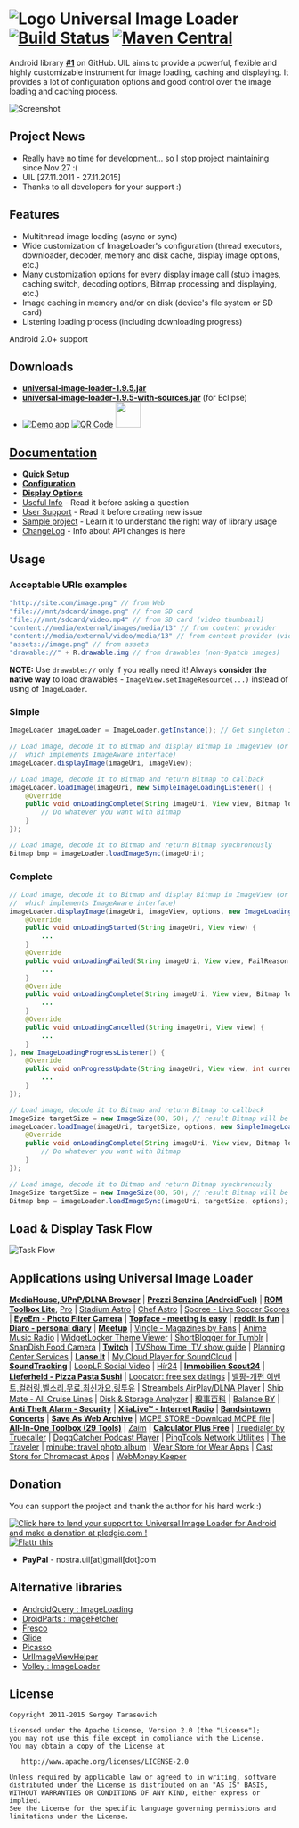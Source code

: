# ![Logo](https://github.com/nostra13/Android-Universal-Image-Loader/raw/master/sample/src/main/res/drawable-mdpi/ic_launcher.png) Universal Image Loader [![Build Status](https://travis-ci.org/nostra13/Android-Universal-Image-Loader.svg?branch=master)](https://travis-ci.org/nostra13/Android-Universal-Image-Loader) [![Maven Central](https://maven-badges.herokuapp.com/maven-central/com.nostra13.universalimageloader/parent/badge.svg)](https://maven-badges.herokuapp.com/maven-central/com.nostra13.universalimageloader/parent)

Android library **[#1](https://www.gitrep.com/search?utf8=✓&omni_search=&public_tags%5B%5D=android&description=&search=true&sort=star_count&commit=Search)** on GitHub.
UIL aims to provide a powerful, flexible and highly customizable instrument for image loading, caching and displaying. It provides a lot of configuration options and good control over the image loading and caching process.

![Screenshot](https://github.com/nostra13/Android-Universal-Image-Loader/raw/master/UniversalImageLoader.png)

## Project News 
 * Really have no time for development... so I stop project maintaining since Nov 27 :(
 * UIL [27.11.2011 - 27.11.2015]
 * Thanks to all developers for your support :)

## Features
 * Multithread image loading (async or sync)
 * Wide customization of ImageLoader's configuration (thread executors, downloader, decoder, memory and disk cache, display image options, etc.)
 * Many customization options for every display image call (stub images, caching switch, decoding options, Bitmap processing and displaying, etc.)
 * Image caching in memory and/or on disk (device's file system or SD card)
 * Listening loading process (including downloading progress)

Android 2.0+ support

## Downloads
 * **[universal-image-loader-1.9.5.jar](https://github.com/nostra13/Android-Universal-Image-Loader/raw/master/downloads/universal-image-loader-1.9.5.jar)**
 * **[universal-image-loader-1.9.5-with-sources.jar](https://github.com/nostra13/Android-Universal-Image-Loader/raw/master/downloads/universal-image-loader-1.9.5-with-sources.jar)** (for Eclipse)
 * [![Demo app](https://camo.githubusercontent.com/dc1ffe0e4d25c2c28a69423c3c78000ef7ee96bf/68747470733a2f2f646576656c6f7065722e616e64726f69642e636f6d2f696d616765732f6272616e642f656e5f6170705f7267625f776f5f34352e706e67)](https://play.google.com/store/apps/details?id=com.nostra13.universalimageloader.sample) [![QR Code](https://lh3.ggpht.com/csXEddxiLgQ6FxckefjQnP1PVugbaAYOdcuTa3vVtGV1PlWbFu2dYggoH8rI1w2RdEz1=w50)](http://chart.apis.google.com/chart?chs=300x300&cht=qr&chld=|1&chl=https%3A%2F%2Fplay.google.com%2Fstore%2Fapps%2Fdetails%3Fid%3Dcom.nostra13.universalimageloader.sample) [<img src="http://mobway.in/image/apk.png" height="45px" />](https://github.com/nostra13/Android-Universal-Image-Loader/raw/master/downloads/universal-image-loader-sample-1.9.5.apk)

## [Documentation](https://github.com/nostra13/Android-Universal-Image-Loader/wiki)
 * **[Quick Setup](https://github.com/nostra13/Android-Universal-Image-Loader/wiki/Quick-Setup)**
 * **[Configuration](https://github.com/nostra13/Android-Universal-Image-Loader/wiki/Configuration)**
 * **[Display Options](https://github.com/nostra13/Android-Universal-Image-Loader/wiki/Display-Options)**
 * [Useful Info](https://github.com/nostra13/Android-Universal-Image-Loader/wiki/Useful-Info) - Read it before asking a question
 * [User Support](https://github.com/nostra13/Android-Universal-Image-Loader/wiki/User-Support) - Read it before creating new issue
 * [Sample project](https://github.com/nostra13/Android-Universal-Image-Loader/tree/master/sample) - Learn it to understand the right way of library usage
 * [ChangeLog](https://github.com/nostra13/Android-Universal-Image-Loader/blob/master/CHANGELOG.md) - Info about API changes is here

## Usage

### Acceptable URIs examples
``` java
"http://site.com/image.png" // from Web
"file:///mnt/sdcard/image.png" // from SD card
"file:///mnt/sdcard/video.mp4" // from SD card (video thumbnail)
"content://media/external/images/media/13" // from content provider
"content://media/external/video/media/13" // from content provider (video thumbnail)
"assets://image.png" // from assets
"drawable://" + R.drawable.img // from drawables (non-9patch images)
```
**NOTE:** Use `drawable://` only if you really need it! Always **consider the native way** to load drawables - `ImageView.setImageResource(...)` instead of using of `ImageLoader`.

### Simple
``` java
ImageLoader imageLoader = ImageLoader.getInstance(); // Get singleton instance
```
``` java
// Load image, decode it to Bitmap and display Bitmap in ImageView (or any other view 
//	which implements ImageAware interface)
imageLoader.displayImage(imageUri, imageView);
```
``` java
// Load image, decode it to Bitmap and return Bitmap to callback
imageLoader.loadImage(imageUri, new SimpleImageLoadingListener() {
	@Override
	public void onLoadingComplete(String imageUri, View view, Bitmap loadedImage) {
		// Do whatever you want with Bitmap
	}
});
```
``` java
// Load image, decode it to Bitmap and return Bitmap synchronously
Bitmap bmp = imageLoader.loadImageSync(imageUri);
```

### Complete
``` java
// Load image, decode it to Bitmap and display Bitmap in ImageView (or any other view 
//	which implements ImageAware interface)
imageLoader.displayImage(imageUri, imageView, options, new ImageLoadingListener() {
	@Override
	public void onLoadingStarted(String imageUri, View view) {
		...
	}
	@Override
	public void onLoadingFailed(String imageUri, View view, FailReason failReason) {
		...
	}
	@Override
	public void onLoadingComplete(String imageUri, View view, Bitmap loadedImage) {
		...
	}
	@Override
	public void onLoadingCancelled(String imageUri, View view) {
		...
	}
}, new ImageLoadingProgressListener() {
	@Override
	public void onProgressUpdate(String imageUri, View view, int current, int total) {
		...
	}
});
```
``` java
// Load image, decode it to Bitmap and return Bitmap to callback
ImageSize targetSize = new ImageSize(80, 50); // result Bitmap will be fit to this size
imageLoader.loadImage(imageUri, targetSize, options, new SimpleImageLoadingListener() {
	@Override
	public void onLoadingComplete(String imageUri, View view, Bitmap loadedImage) {
		// Do whatever you want with Bitmap
	}
});
```
``` java
// Load image, decode it to Bitmap and return Bitmap synchronously
ImageSize targetSize = new ImageSize(80, 50); // result Bitmap will be fit to this size
Bitmap bmp = imageLoader.loadImageSync(imageUri, targetSize, options);
```

## Load & Display Task Flow
![Task Flow](https://github.com/nostra13/Android-Universal-Image-Loader/raw/master/wiki/UIL_Flow.png)


## Applications using Universal Image Loader
**[MediaHouse, UPnP/DLNA Browser](https://play.google.com/store/apps/details?id=com.dbapp.android.mediahouse)** | **[Prezzi Benzina (AndroidFuel)](https://play.google.com/store/apps/details?id=org.vernazza.androidfuel)** | **[ROM Toolbox Lite](https://play.google.com/store/apps/details?id=com.jrummy.liberty.toolbox)**, [Pro](https://play.google.com/store/apps/details?id=com.jrummy.liberty.toolboxpro) | [Stadium Astro](https://play.google.com/store/apps/details?id=com.astro.stadium.activities) | [Chef Astro](https://play.google.com/store/apps/details?id=com.sencha.test) | [Sporee - Live Soccer Scores](https://play.google.com/store/apps/details?id=com.sporee.android) | **[EyeEm - Photo Filter Camera](https://play.google.com/store/apps/details?id=com.baseapp.eyeem)** | **[Topface - meeting is easy](https://play.google.com/store/apps/details?id=com.topface.topface)** | **[reddit is fun](https://play.google.com/store/apps/details?id=com.andrewshu.android.reddit)** | **[Diaro - personal diary](https://play.google.com/store/apps/details?id=com.pixelcrater.Diaro)** | **[Meetup](https://play.google.com/store/apps/details?id=com.meetup)** | [Vingle - Magazines by Fans](https://play.google.com/store/apps/details?id=com.vingle.android) | [Anime Music Radio](https://play.google.com/store/apps/details?id=com.maxxt.animeradio) | [WidgetLocker Theme Viewer](https://play.google.com/store/apps/details?id=com.companionfree.WLThemeViewer) | [ShortBlogger for Tumblr](https://play.google.com/store/apps/details?id=com.luckydroid.tumblelog) | [SnapDish Food Camera](https://play.google.com/store/apps/details?id=com.vuzz.snapdish) | **[Twitch](https://play.google.com/store/apps/details?id=tv.twitch.android.viewer)** | [TVShow Time, TV show guide](https://play.google.com/store/apps/details?id=com.tozelabs.tvshowtime) | [Planning Center Services](https://play.google.com/store/apps/details?id=com.ministrycentered.PlanningCenter) | **[Lapse It](https://play.google.com/store/apps/details?id=com.ui.LapseIt)** | [My Cloud Player for SoundCloud](https://play.google.com/store/apps/details?id=com.mycloudplayers.mycloudplayer) | **[SoundTracking](https://play.google.com/store/apps/details?id=com.schematiclabs.soundtracking)** | [LoopLR Social Video](https://play.google.com/store/apps/details?id=com.looplr) | [Hír24](https://play.google.com/store/apps/details?id=hu.sanomamedia.hir24) | **[Immobilien Scout24](https://play.google.com/store/apps/details?id=de.is24.android)** | **[Lieferheld - Pizza Pasta Sushi](https://play.google.com/store/apps/details?id=de.lieferheld.android)** | [Loocator: free sex datings](https://play.google.com/store/apps/details?id=com.ivicode.loocator) | [벨팡-개편 이벤트,컬러링,벨소리,무료,최신가요,링투유](https://play.google.com/store/apps/details?id=com.mediahubs.www) | [Streambels AirPlay/DLNA Player](https://play.google.com/store/apps/details?id=com.tuxera.streambels) | [Ship Mate - All Cruise Lines](https://play.google.com/store/apps/details?id=shipmate.carnival) | [Disk & Storage Analyzer](https://play.google.com/store/apps/details?id=com.mobile_infographics_tools.mydrive) | [糗事百科](https://play.google.com/store/apps/details?id=qsbk.app) | [Balance BY](https://play.google.com/store/apps/details?id=com.vladyud.balance) | **[Anti Theft Alarm - Security](https://play.google.com/store/apps/details?id=br.com.verde.alarme)** | **[XiiaLive™ - Internet Radio](https://play.google.com/store/apps/details?id=com.android.DroidLiveLite)** | **[Bandsintown Concerts](https://play.google.com/store/apps/details?id=com.bandsintown)** | **[Save As Web Archive](https://play.google.com/store/apps/details?id=jp.fuukiemonster.webmemo)** | [MCPE STORE -Download MCPE file](https://play.google.com/store/apps/details?id=com.newidea.mcpestore) | **[All-In-One Toolbox (29 Tools)](http://aiotoolbox.com/)** | [Zaim](https://play.google.com/store/apps/details?id=net.zaim.android) | **[Calculator Plus Free](https://play.google.com/store/apps/details?id=com.digitalchemy.calculator.freedecimal)** | [Truedialer by Truecaller](https://play.google.com/store/apps/details?id=com.truecaller.phoneapp) | [DoggCatcher Podcast Player](https://play.google.com/store/apps/details?id=com.snoggdoggler.android.applications.doggcatcher.v1_0) | [PingTools Network Utilities](https://play.google.com/store/apps/details?id=ua.com.streamsoft.pingtools) | [The Traveler](https://play.google.com/store/apps/details?id=edu.bsu.android.apps.traveler) | [minube: travel photo album](https://play.google.com/store/apps/details?id=com.minube.app) | [Wear Store for Wear Apps](https://play.google.com/store/apps/details?id=goko.ws2) | [Cast Store for Chromecast Apps](https://play.google.com/store/apps/details?id=goko.gcs) | [WebMoney Keeper](https://play.google.com/store/apps/details?id=com.webmoney.my)

## Donation
You can support the project and thank the author for his hard work :)

<a href='https://pledgie.com/campaigns/19144'><img alt='Click here to lend your support to: Universal Image Loader for Android and make a donation at pledgie.com !' src='https://pledgie.com/campaigns/19144.png?skin_name=chrome' border='0' ></a> <a href="http://flattr.com/thing/1110177/nostra13Android-Universal-Image-Loader-on-GitHub" target="_blank"><img src="http://api.flattr.com/button/flattr-badge-large.png" alt="Flattr this" title="Flattr this" border="0" /></a>
* **PayPal** - nostra.uil[at]gmail[dot]com

## Alternative libraries

 * [AndroidQuery : ImageLoading](https://code.google.com/p/android-query/wiki/ImageLoading)
 * [DroidParts : ImageFetcher](http://droidparts.org/image_fetcher.html)
 * [Fresco](https://github.com/facebook/fresco)
 * [Glide](https://github.com/bumptech/glide)
 * [Picasso](https://github.com/square/picasso)
 * [UrlImageViewHelper](https://github.com/koush/UrlImageViewHelper)
 * [Volley : ImageLoader](https://android.googlesource.com/platform/frameworks/volley/)

## License

    Copyright 2011-2015 Sergey Tarasevich

    Licensed under the Apache License, Version 2.0 (the "License");
    you may not use this file except in compliance with the License.
    You may obtain a copy of the License at

       http://www.apache.org/licenses/LICENSE-2.0

    Unless required by applicable law or agreed to in writing, software
    distributed under the License is distributed on an "AS IS" BASIS,
    WITHOUT WARRANTIES OR CONDITIONS OF ANY KIND, either express or implied.
    See the License for the specific language governing permissions and
    limitations under the License.
